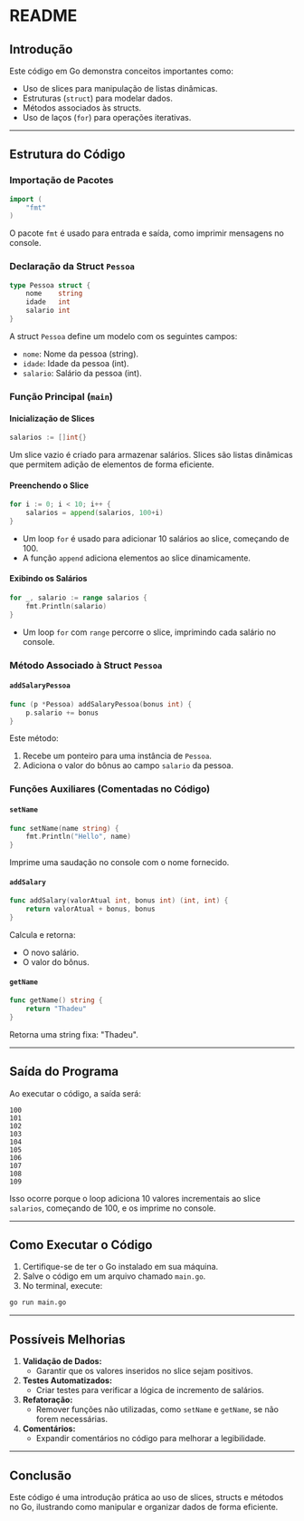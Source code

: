 # README

## Introdução

Este código em Go demonstra conceitos importantes como:
- Uso de slices para manipulação de listas dinâmicas.
- Estruturas (`struct`) para modelar dados.
- Métodos associados às structs.
- Uso de laços (`for`) para operações iterativas.

---

## Estrutura do Código

### Importação de Pacotes

```go
import (
    "fmt"
)
```
O pacote `fmt` é usado para entrada e saída, como imprimir mensagens no console.

### Declaração da Struct `Pessoa`

```go
type Pessoa struct {
    nome    string
    idade   int
    salario int
}
```
A struct `Pessoa` define um modelo com os seguintes campos:
- `nome`: Nome da pessoa (string).
- `idade`: Idade da pessoa (int).
- `salario`: Salário da pessoa (int).

### Função Principal (`main`)

#### Inicialização de Slices

```go
salarios := []int{}
```
Um slice vazio é criado para armazenar salários. Slices são listas dinâmicas que permitem adição de elementos de forma eficiente.

#### Preenchendo o Slice

```go
for i := 0; i < 10; i++ {
    salarios = append(salarios, 100+i)
}
```
- Um loop `for` é usado para adicionar 10 salários ao slice, começando de 100.
- A função `append` adiciona elementos ao slice dinamicamente.

#### Exibindo os Salários

```go
for _, salario := range salarios {
    fmt.Println(salario)
}
```
- Um loop `for` com `range` percorre o slice, imprimindo cada salário no console.

### Método Associado à Struct `Pessoa`

#### `addSalaryPessoa`

```go
func (p *Pessoa) addSalaryPessoa(bonus int) {
    p.salario += bonus
}
```
Este método:
1. Recebe um ponteiro para uma instância de `Pessoa`.
2. Adiciona o valor do bônus ao campo `salario` da pessoa.

### Funções Auxiliares (Comentadas no Código)

#### `setName`

```go
func setName(name string) {
    fmt.Println("Hello", name)
}
```
Imprime uma saudação no console com o nome fornecido.

#### `addSalary`

```go
func addSalary(valorAtual int, bonus int) (int, int) {
    return valorAtual + bonus, bonus
}
```
Calcula e retorna:
- O novo salário.
- O valor do bônus.

#### `getName`

```go
func getName() string {
    return "Thadeu"
}
```
Retorna uma string fixa: "Thadeu".

---

## Saída do Programa

Ao executar o código, a saída será:

```
100
101
102
103
104
105
106
107
108
109
```
Isso ocorre porque o loop adiciona 10 valores incrementais ao slice `salarios`, começando de 100, e os imprime no console.

---

## Como Executar o Código

1. Certifique-se de ter o Go instalado em sua máquina.
2. Salve o código em um arquivo chamado `main.go`.
3. No terminal, execute:

```bash
go run main.go
```

---

## Possíveis Melhorias

1. **Validação de Dados:**
   - Garantir que os valores inseridos no slice sejam positivos.
2. **Testes Automatizados:**
   - Criar testes para verificar a lógica de incremento de salários.
3. **Refatoração:**
   - Remover funções não utilizadas, como `setName` e `getName`, se não forem necessárias.
4. **Comentários:**
   - Expandir comentários no código para melhorar a legibilidade.

---

## Conclusão

Este código é uma introdução prática ao uso de slices, structs e métodos no Go, ilustrando como manipular e organizar dados de forma eficiente.
